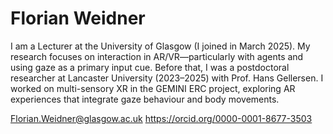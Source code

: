 # Florian Weidner

I am a Lecturer at the University of Glasgow (I joined in March 2025). My research focuses on interaction in AR/VR—particularly with agents and using gaze as a primary input cue. Before that, I was a postdoctoral researcher at Lancaster University (2023–2025) with Prof. Hans Gellersen. I worked on multi-sensory XR in the GEMINI ERC project, exploring AR experiences that integrate gaze behaviour and body movements.

<a href="Florian.Weidner@glasgow.ac.uk">Florian.Weidner@glasgow.ac.uk</a>
<a href="https://orcid.org/0000-0001-8677-3503">https://orcid.org/0000-0001-8677-3503</a>
